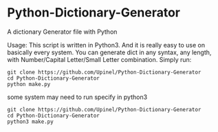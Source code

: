 # Python-Dictionary-Generator
A dictionary Generator file with Python

Usage:
This script is written in Python3. And it is really easy to use on basically every system.
You can generate dict in any syntax, any length, with Number/Capital Letter/Small Letter combination.
Simply run:

~~~~
git clone https://github.com/Upinel/Python-Dictionary-Generator
cd Python-Dictionary-Generator
python make.py
~~~~

some system may need to run specify in python3
~~~~
git clone https://github.com/Upinel/Python-Dictionary-Generator
cd Python-Dictionary-Generator
python3 make.py
~~~~